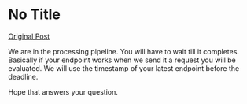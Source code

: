# No Title

[Original Post](https://discourse.onlinedegree.iitm.ac.in/t/169029/334)

<p>We are in the processing pipeline. You will have to wait till it completes. Basically if your endpoint works when we send it a request you will be evaluated. We will use the timestamp of your latest endpoint before the deadline.</p>
<p>Hope that answers your question.</p>